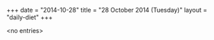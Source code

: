 +++
date = "2014-10-28"
title = "28 October 2014 (Tuesday)"
layout = "daily-diet"
+++

\<no entries\>